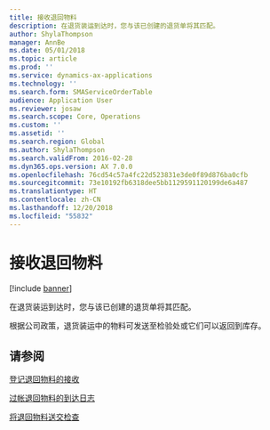 ```yaml
---
title: 接收退回物料
description: 在退货装运到达时，您与该已创建的退货单将其匹配。
author: ShylaThompson
manager: AnnBe
ms.date: 05/01/2018
ms.topic: article
ms.prod: ''
ms.service: dynamics-ax-applications
ms.technology: ''
ms.search.form: SMAServiceOrderTable
audience: Application User
ms.reviewer: josaw
ms.search.scope: Core, Operations
ms.custom: ''
ms.assetid: ''
ms.search.region: Global
ms.author: ShylaThompson
ms.search.validFrom: 2016-02-28
ms.dyn365.ops.version: AX 7.0.0
ms.openlocfilehash: 76cd54c57a4fc22d523831e3de0f89d876ba0cfb
ms.sourcegitcommit: 73e10192fb6318dee5bb1129591120199de6a487
ms.translationtype: HT
ms.contentlocale: zh-CN
ms.lasthandoff: 12/20/2018
ms.locfileid: "55832"
---
```

# <a name="receive-returned-items"></a>接收退回物料 

[!include [banner](../includes/banner.md)]


在退货装运到达时，您与该已创建的退货单将其匹配。

根据公司政策，退货装运中的物料可发送至检验处或它们可以返回到库存。

## <a name="see-also"></a>请参阅

[登记退回物料的接收](register-the-receipt-of-returned-items.md)

[过帐退回物料的到达日志](post-arrival-journal-for-returned-products.md)

[将退回物料送交检查](take-returned-items-through-inspection.md)

  


